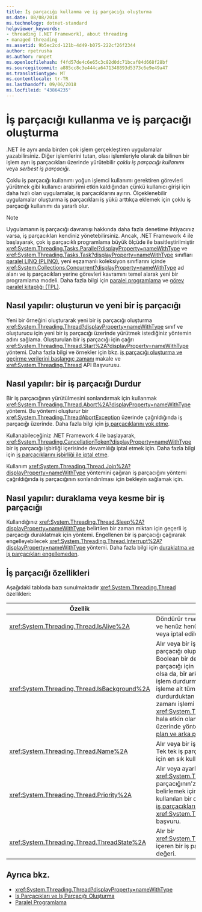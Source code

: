 ```yaml
---
title: İş parçacığı kullanma ve iş parçacığı oluşturma
ms.date: 08/08/2018
ms.technology: dotnet-standard
helpviewer_keywords:
- threading [.NET Framework], about threading
- managed threading
ms.assetid: 9b5ec2cd-121b-4d49-b075-222cf26f2344
author: rpetrusha
ms.author: ronpet
ms.openlocfilehash: f4fd57de4c6e65c3c82d0dc71bcaf84d668f28bf
ms.sourcegitcommit: a885cc8c3e444ca6471348893d5373c6e9e49a47
ms.translationtype: MT
ms.contentlocale: tr-TR
ms.lasthandoff: 09/06/2018
ms.locfileid: "43864235"
---
```

# <a name="using-threads-and-threading"></a>İş parçacığı kullanma ve iş parçacığı oluşturma

.NET ile aynı anda birden çok işlem gerçekleştiren uygulamalar yazabilirsiniz. Diğer işlemlerini tutan, olası işlemleriyle olarak da bilinen bir işlem ayrı iş parçacıkları üzerinde yürütebilir *çoklu iş parçacığı kullanımı* veya *serbest iş parçacığı*.  
  
Çoklu iş parçacığı kullanımı yoğun işlemci kullanımı gerektiren görevleri yürütmek gibi kullanıcı arabirimi etkin kaldığından çünkü kullanıcı girişi için daha hızlı olan uygulamalar, iş parçacıklarını ayırın. Ölçeklenebilir uygulamalar oluşturma iş parçacıkları iş yükü arttıkça eklemek için çoklu iş parçacığı kullanımı da yararlı olur.

> [!NOTE]
> Uygulamanın iş parçacığı davranışı hakkında daha fazla denetime ihtiyacınız varsa, iş parçacıkları kendiniz yönetebilirsiniz. Ancak, .NET Framework 4 ile başlayarak, çok iş parçacıklı programlama büyük ölçüde ile basitleştirilmiştir <xref:System.Threading.Tasks.Parallel?displayProperty=nameWithType> ve <xref:System.Threading.Tasks.Task?displayProperty=nameWithType> sınıfları [paralel LINQ (PLINQ)](../parallel-programming/parallel-linq-plinq.md), yeni eşzamanlı koleksiyon sınıflarını içinde <xref:System.Collections.Concurrent?displayProperty=nameWithType> ad alanı ve iş parçacıkları yerine görevleri kavramını temel alarak yeni bir programlama modeli. Daha fazla bilgi için [paralel programlama](../parallel-programming/index.md) ve [görev paralel kitaplığı (TPL)](../parallel-programming/task-parallel-library-tpl.md).

## <a name="how-to-create-and-start-a-new-thread"></a>Nasıl yapılır: oluşturun ve yeni bir iş parçacığı

Yeni bir örneğini oluşturarak yeni bir iş parçacığı oluşturma <xref:System.Threading.Thread?displayProperty=nameWithType> sınıf ve oluşturucu için yeni bir iş parçacığı üzerinde yürütmek istediğiniz yöntemin adını sağlama. Oluşturulan bir iş parçacığı için çağrı <xref:System.Threading.Thread.Start%2A?displayProperty=nameWithType> yöntemi. Daha fazla bilgi ve örnekler için bkz. [iş parçacığı oluşturma ve geçirme verilerini başlangıç zamanı](creating-threads-and-passing-data-at-start-time.md) makale ve <xref:System.Threading.Thread> API Başvurusu.

## <a name="how-to-stop-a-thread"></a>Nasıl yapılır: bir iş parçacığı Durdur

Bir iş parçacığının yürütülmesini sonlandırmak için kullanmak <xref:System.Threading.Thread.Abort%2A?displayProperty=nameWithType> yöntemi. Bu yöntemi oluşturur bir <xref:System.Threading.ThreadAbortException> üzerinde çağrıldığında iş parçacığı üzerinde. Daha fazla bilgi için [iş parçacıklarını yok etme](destroying-threads.md).

Kullanabileceğiniz .NET Framework 4 ile başlayarak, <xref:System.Threading.CancellationToken?displayProperty=nameWithType> bir iş parçacığı işbirliği içerisinde devamlılığı iptal etmek için. Daha fazla bilgi için [iş parçacıklarını işbirliği ile iptal etme](canceling-threads-cooperatively.md).

Kullanım <xref:System.Threading.Thread.Join%2A?displayProperty=nameWithType> yöntemini çağıran iş parçacığını yöntemi çağrıldığında iş parçacığının sonlandırılması için bekleyin sağlamak için.

## <a name="how-to-pause-or-interrupt-a-thread"></a>Nasıl yapılır: duraklama veya kesme bir iş parçacığı

Kullandığınız <xref:System.Threading.Thread.Sleep%2A?displayProperty=nameWithType> belirtilen bir zaman miktarı için geçerli iş parçacığı duraklatmak için yöntemi. Engellenen bir iş parçacığı çağırarak engelleyebilecek <xref:System.Threading.Thread.Interrupt%2A?displayProperty=nameWithType> yöntemi. Daha fazla bilgi için [duraklatma ve iş parçacıkları engellemeden](pausing-and-resuming-threads.md).

## <a name="thread-properties"></a>İş parçacığı özellikleri

Aşağıdaki tabloda bazı sunulmaktadır <xref:System.Threading.Thread> özellikleri:  
  
|Özellik|Açıklama|  
|--------------|-----------|  
|<xref:System.Threading.Thread.IsAlive%2A>|Döndürür `true` bir iş parçacığı başlatıldı ve henüz henüz olağan biçimde sona erdi veya iptal edildi.|  
|<xref:System.Threading.Thread.IsBackground%2A>|Alır veya bir iş parçacığı bir arka plan iş parçacığı olup olmadığını belirten Boolean bir değer ayarlar. Arka plan iş parçacığı için ön plan iş parçacığı gibi olsa da, bir arka plan iş parçacığı bir işlem durdurma gelen engellemez. Bir işleme ait tüm ön plan iş parçacığı durdurduktan sonra ortak dil çalışma zamanı işlemi çağırarak sonlandırır <xref:System.Threading.Thread.Abort%2A> hala etkin olan bir arka plan iş parçacığı üzerinde yöntemi. Daha fazla bilgi için [ön plan ve arka plan iş parçacığı](foreground-and-background-threads.md).|  
|<xref:System.Threading.Thread.Name%2A>|Alır veya bir iş parçacığının adını ayarlar. Tek tek iş parçacığı hata ayıklama bulmak için en sık kullanılan.|  
|<xref:System.Threading.Thread.Priority%2A>|Alır veya ayarlar bir <xref:System.Threading.ThreadPriority> iş parçacığının'zamanlama önceliğini belirlemek için işletim sistemi tarafından kullanılan bir değer. Daha fazla bilgi için [iş parçacıklarını zamanlama](scheduling-threads.md) ve <xref:System.Threading.ThreadPriority> başvuru.|  
|<xref:System.Threading.Thread.ThreadState%2A>|Alır bir <xref:System.Threading.ThreadState> içeren bir iş parçacığı geçerli durumlarını değeri.|  

## <a name="see-also"></a>Ayrıca bkz.

- <xref:System.Threading.Thread?displayProperty=nameWithType>  
- [İş Parçacıkları ve İş Parçacığı Oluşturma](threads-and-threading.md)  
- [Paralel Programlama](../parallel-programming/index.md)  
